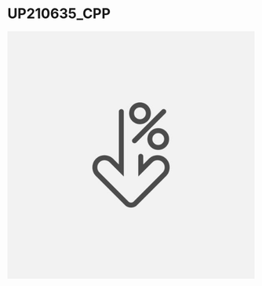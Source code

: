 # UP210635_CPP  
![this is an image xd](https://github.com/HREdgarIvan/UP210635_CPP/blob/main/si.jpg)

